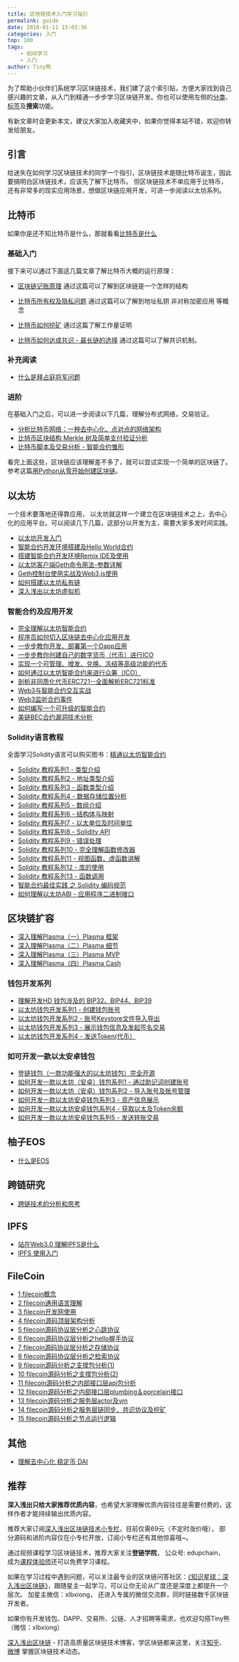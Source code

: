 ```yaml
---
title: 区块链技术入门学习指引
permalink: guide
date: 2018-01-11 15:03:36
categories: 入门
top: 100
tags:
    - 如何学习
    - 入门
author: Tiny熊
---
```

为了帮助小伙伴们系统学习区块链技术，我们建了这个索引贴，方便大家找到自己感兴趣的文章，从入门到精通一步步学习区块链开发。你也可以使用左侧的[分类](https://learnblockchain.cn/categories/)、[标签](https://learnblockchain.cn/tags/)及**搜索**功能。

有新文章时会更新本文，建议大家加入收藏夹中，如果你觉得本站不错，欢迎你转发给朋友。

<!-- more -->
## 引言
给迷失在如何学习区块链技术的同学一个指引，区块链技术是随比特币诞生，因此要搞明白区块链技术，应该先了解下比特币。
但区块链技术不单应用于比特币，还有非常多的现实应用场景，想做区块链应用开发，可进一步阅读以太坊系列。


## 比特币
如果你是还不知比特币是什么，那就看看[比特币是什么](https://learnblockchain.cn/2017/10/23/whatisbitcoin/)
### 基础入门
接下来可以通过下面这几篇文章了解比特币大概的运行原理：

* [区块链记账原理](https://learnblockchain.cn/2017/10/25/whatbc/)
   通过这篇可以了解到区块链是一个怎样的结构

* [比特币所有权及隐私问题](https://learnblockchain.cn/2017/11/02/bitcoin-own/)
   通过这篇可以了解到地址私钥 非对称加密应用 等概念

* [比特币如何挖矿](https://learnblockchain.cn/2017/11/04/bitcoin-pow/)
   通过这篇了解工作量证明

* [比特币如何达成共识 - 最长链的选择](https://learnblockchain.cn/2017/12/07/bitcoin-sonsensus/)
   通过这篇可以了解共识机制。

### 补充阅读
* [什么是拜占庭将军问题](https://learnblockchain.cn/2018/02/05/bitcoin-byzantine/)

### 进阶
在基础入门之后，可以进一步阅读以下几篇，理解分布式网络，交易验证。

* [分析比特币网络：一种去中心化、点对点的网络架构](https://learnblockchain.cn/2017/11/07/bitcoin-p2p/)
* [比特币区块结构 Merkle 树及简单支付验证分析](https://learnblockchain.cn/2017/11/10/bitcoin-script/)
* [比特币脚本及交易分析 - 智能合约雏形](https://xiaozhuanlan.com/topic/1402935768)

看完上面这些，区块链应该理解差不多了，就可以尝试实现一个简单的区块链了。参考这篇[用Python从零开始创建区块链](https://learnblockchain.cn/2017/10/27/build_blockchain_by_python/)。

## 以太坊
一个技术要落地还得靠应用， 以太坊就这样一个建立在区块链技术之上，去中心化的应用平台。可以阅读几下几篇，这部分以开发为主，需要大家多发时间实践。

* [以太坊开发入门](https://learnblockchain.cn/2017/11/20/whatiseth/)
* [智能合约开发环境搭建及Hello World合约](https://learnblockchain.cn/2017/11/24/init-env/)
* [搭建智能合约开发环境Remix IDE及使用](https://learnblockchain.cn/2018/06/07/remix-ide/)
* [以太坊客户端Geth命令用法-参数详解](https://learnblockchain.cn/2017/11/29/geth_cmd_options/)
* [Geth控制台使用实战及Web3.js使用](https://learnblockchain.cn/2017/12/01/geth_cmd_short/)
* [如何搭建以太坊私有链](https://learnblockchain.cn/2018/03/18/create_private_blockchain/)
* [深入浅出以太坊虚拟机](https://learnblockchain.cn/2019/04/09/easy-evm/)

### 智能合约及应用开发

* [完全理解以太坊智能合约](https://learnblockchain.cn/2018/01/04/understanding-smart-contracts/)
* [程序员如何切入区块链去中心化应用开发](https://learnblockchain.cn/2018/08/31/devDapp/#more)
* [一步步教你开发、部署第一个Dapp应用](https://learnblockchain.cn/2018/01/12/first-dapp/)
* [一步步教你创建自己的数字货币（代币）进行ICO](https://learnblockchain.cn/2018/01/12/create_token/)
* [实现一个可管理、增发、兑换、冻结等高级功能的代币](https://learnblockchain.cn/2018/01/27/create-token2/)
* [如何通过以太坊智能合约来进行众筹（ICO）](https://learnblockchain.cn/2018/02/28/ico-crowdsale/)
* [剖析非同质化代币ERC721--全面解析ERC721标准](https://learnblockchain.cn/2018/03/23/token-erc721/)
* [Web3与智能合约交互实战](https://learnblockchain.cn/2018/04/15/web3-html/)
* [Web3监听合约事件](https://learnblockchain.cn/2018/05/09/solidity-event/)
* [如何编写一个可升级的智能合约](https://learnblockchain.cn/2018/03/15/contract-upgrade/)
* [美链BEC合约漏洞技术分析](https://learnblockchain.cn/2018/04/25/bec-overflow/)

### Solidity语言教程
全面学习Solidity语言可以购买图书：[精通以太坊智能合约](http://edu.upchain.pro/book.html)

* [Solidity 教程系列1 - 类型介绍](https://learnblockchain.cn/2017/12/05/solidity1/)
* [Solidity 教程系列2 - 地址类型介绍](https://learnblockchain.cn/2017/12/12/solidity2/)
* [Solidity 教程系列3 - 函数类型介绍](https://learnblockchain.cn/2017/12/12/solidity_func/)
* [Solidity 教程系列4 - 数据存储位置分析](https://learnblockchain.cn/2017/12/21/solidity_reftype_datalocation/)
* [Solidity 教程系列5 - 数组介绍](https://learnblockchain.cn/2017/12/21/solidity-arrays/)
* [Solidity 教程系列6 - 结构体与映射](https://learnblockchain.cn/2017/12/27/solidity-structs/)
* [Solidity 教程系列7 - 以太单位及时间单位](https://learnblockchain.cn/2018/02/02/solidity-unit/)
* [Solidity 教程系列8 - Solidity API](https://learnblockchain.cn/2018/03/14/solidity-api/)
* [Solidity 教程系列9 - 错误处理](https://learnblockchain.cn/2018/04/07/solidity-errorhandler/)
* [Solidity 教程系列10 - 完全理解函数修改器](https://learnblockchain.cn/2018/04/09/solidity-modify/)
* [Solidity 教程系列11 - 视图函数、虚函数讲解](https://learnblockchain.cn/2018/05/17/solidity-functions/)
* [Solidity 教程系列12 - 库的使用](https://learnblockchain.cn/2018/08/09/solidity-library/)
* [Solidity 教程系列13 - 函数调用](https://learnblockchain.cn/2018/08/09/solidity-callfun/)
* [智能合约最佳实践 之 Solidity 编码规范](https://learnblockchain.cn/2018/05/04/solidity-style-guide/)
* [如何理解以太坊ABI - 应用程序二进制接口](https://learnblockchain.cn/2018/08/09/understand-abi/)


## 区块链扩容

* [深入理解Plasma（一）Plasma 框架](https://learnblockchain.cn/2018/10/20/plasma-framework/)
* [深入理解Plasma（二）Plasma 细节](https://learnblockchain.cn/2018/10/24/plasma-in-detail/)
* [深入理解Plasma（三）Plasma MVP](https://learnblockchain.cn/2018/11/03/plasma-mvp/)
* [深入理解Plasma（四）Plasma Cash](https://learnblockchain.cn/2018/11/16/plasma-cash/)


### 钱包开发系列

* [理解开发HD 钱包涉及的 BIP32、BIP44、BIP39](https://learnblockchain.cn/2018/09/28/hdwallet/)
* [以太坊钱包开发系列1 - 创建钱包账号](https://learnblockchain.cn/2018/10/25/eth-web-wallet_1/)
* [以太坊钱包开发系列2 - 账号Keystore文件导入导出](https://learnblockchain.cn/2018/10/25/eth-web-wallet_2/)
* [以太坊钱包开发系列3 - 展示钱包信息及发起签名交易](https://learnblockchain.cn/2018/10/26/eth-web-wallet_3/)
* [以太坊钱包开发系列4 - 发送Token(代币）](https://learnblockchain.cn/2018/10/26/eth-web-wallet_4/)

### 如可开发一款以太安卓钱包

* [登链钱包（一款功能强大的以太坊钱包）完全开源](https://learnblockchain.cn/2019/03/07/wallet-annouce/)
* [如何开发一款以太坊（安卓）钱包系列1 - 通过助记词创建账号](https://learnblockchain.cn/2019/03/13/eth_wallet_dev_1/)
* [如何开发一款以太坊（安卓）钱包系列2 - 导入账号及账号管理](https://learnblockchain.cn/2019/03/18/eth-wallet-dev-2/)
* [如何开发一款以太坊安卓钱包系列3 - 资产信息展示](https://learnblockchain.cn/2019/03/24/eth_wallet_dev_3/)
* [如何开发一款以太坊安卓钱包系列4 - 获取以太及Token余额](https://learnblockchain.cn/2019/03/26/eth-wallet-dev-4/)
* [如何开发一款以太坊安卓钱包系列5 - 发送转账交易](https://learnblockchain.cn/2019/04/04/eth-wallet-dev-5/)

## 柚子EOS

* [什么是EOS](https://learnblockchain.cn/2018/07/17/whatiseos/)

## 跨链研究

* [跨链技术的分析和思考](https://learnblockchain.cn/2019/03/23/blockchain_interoperability/)


## IPFS

* [站在Web3.0 理解IPFS是什么](https://learnblockchain.cn/2018/12/12/what-is-ipfs/)
* [IPFS 使用入门](https://learnblockchain.cn/2018/12/25/use-ipfs/)

## FileCoin

* [1 filecoin概念](https://learnblockchain.cn/2019/02/18/filecoin-code-analysis-1/)
* [2 filecoin通用语言理解](https://learnblockchain.cn/2019/02/20/filecoin-code-analysis-2/)
* [3 filecoin开发网使用](https://learnblockchain.cn/2019/02/22/filecoin-code-analysis-3/)
* [4 filecoin源码顶层架构分析](https://learnblockchain.cn/2019/02/28/filecoin-code-analysis-4/)
* [5 filecoin源码协议层分析之心跳协议](https://learnblockchain.cn/2019/03/04/filecoin-code-analysis-5/)
* [6 filecoin源码协议层分析之hello握手协议](https://learnblockchain.cn/2019/03/04/filecoin-code-analysis-6/)
* [7 filecoin源码协议层分析之存储协议](https://learnblockchain.cn/2019/03/05/filecoin-code-analysis-7/)
* [8 filecoin源码协议层分析之检索协议](https://learnblockchain.cn/2019/03/05/filecoin-code-analysis-8/)
* [9 filecoin源码分析之支撑包分析(1)](https://learnblockchain.cn/2019/03/06/filecoin-code-analysis-9/)
* [10 filecoin源码分析之支撑包分析(2)](https://learnblockchain.cn/2019/03/07/filecoin-code-analysis-10/)
* [11 filecoin源码分析之内部接口层api包分析](https://learnblockchain.cn/2019/03/07/filecoin-code-analysis-11/)
* [12 filecoin源码分析之内部接口层plumbing＆porcelain接口](https://learnblockchain.cn/2019/03/07/filecoin-code-analysis-12/)
* [13 filecoin源码分析之服务层actor及vm](https://learnblockchain.cn/2019/03/08/filecoin-code-analysis-13/)
* [14 filecoin源码分析之服务层链同步、共识协议及挖矿](https://learnblockchain.cn/2019/03/09/filecoin-code-analysis-14/)
* [15 filecoin源码分析之节点运行逻辑](https://learnblockchain.cn/2019/03/10/filecoin-code-analysis-15/)

## 其他

* [理解去中心化 稳定币 DAI](https://learnblockchain.cn/2019/03/19/understand_dai/)

## 推荐

**深入浅出只给大家推荐优质内容**，也希望大家理解优质内容往往是需要付费的，这样作者才能持续输出优质内容。

推荐大家订阅[深入浅出区块链技术小专栏](https://xiaozhuanlan.com/blockchaincore)，目前仅需69元（不定时涨价哦）， 部分源码和进阶内容仅在小专栏开放，订阅小专栏还有其他惊喜哦~。

通过视频课程学习区块链技术，推荐大家关注**登链学院**， 公众号: edupchain， 成为[课程体验师](https://learnblockchain.cn/course/)还可以免费学习课程。

如果在学习过程中遇到问题，可以关注最专业的区块链问答社区：[《知识星球：深入浅出区块链》](https://learnblockchain.cn/images/zsxq.png)，跟随星主一起学习，可以让你无论从广度还是深度上都提升一个层次。
加星主微信：xlbxiong， 还进入专属的微信交流群，同时链接数千区块链开发者。

如果你有开发钱包、DAPP、交易所、公链、人才招聘等需求，也欢迎勾搭Tiny熊（微信：xlbxiong）


[深入浅出区块链](https://learnblockchain.cn/) - 打造高质量区块链技术博客，学区块链都来这里，关注[知乎](https://www.zhihu.com/people/xiong-li-bing/activities)、[微博](https://weibo.com/517623789) 掌握区块链技术动态。


